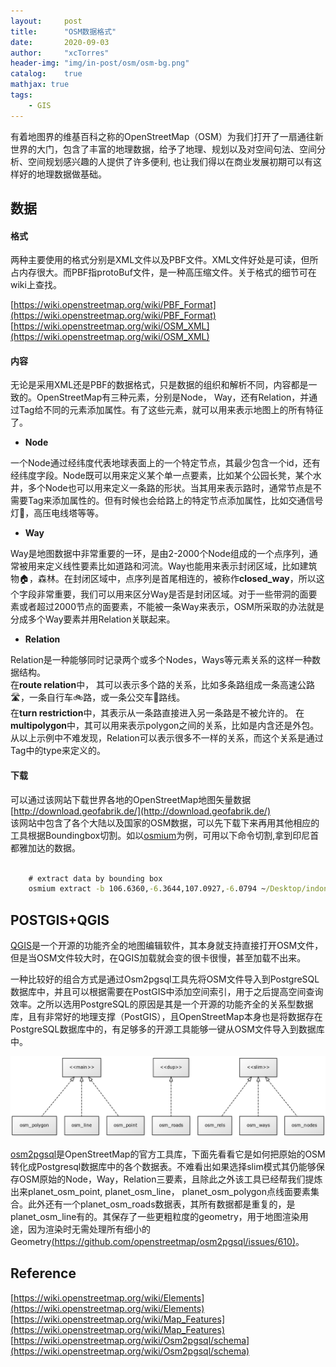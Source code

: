 ```yaml
---
layout:     post
title:      "OSM数据格式"
date:       2020-09-03
author:     "xcTorres"
header-img: "img/in-post/osm/osm-bg.png"
catalog:    true
mathjax: true
tags:
    - GIS
---  
```


有着地图界的维基百科之称的OpenStreetMap（OSM）为我们打开了一扇通往新世界的大门，包含了丰富的地理数据，给予了地理、规划以及对空间句法、空间分析、空间规划感兴趣的人提供了许多便利, 也让我们得以在商业发展初期可以有这样好的地理数据做基础。  

## 数据
#### 格式
两种主要使用的格式分别是XML文件以及PBF文件。XML文件好处是可读，但所占内存很大。而PBF指protoBuf文件，是一种高压缩文件。关于格式的细节可在wiki上查找。  

[https://wiki.openstreetmap.org/wiki/PBF_Format](https://wiki.openstreetmap.org/wiki/PBF_Format)  
[https://wiki.openstreetmap.org/wiki/OSM_XML](https://wiki.openstreetmap.org/wiki/OSM_XML)

#### 内容
无论是采用XML还是PBF的数据格式，只是数据的组织和解析不同，内容都是一致的。OpenStreetMap有三种元素，分别是Node， Way，还有Relation，并通过Tag给不同的元素添加属性。有了这些元素，就可以用来表示地图上的所有特征了。  

- **Node**  

一个Node通过经纬度代表地球表面上的一个特定节点，其最少包含一个id，还有经纬度字段。Node既可以用来定义某个单一点要素，比如某个公园长凳，某个水井，多个Node也可以用来定义一条路的形状。当其用来表示路时，通常节点是不需要Tag来添加属性的。但有时候也会给路上的特定节点添加属性，比如交通信号灯🚥，高压电线塔等等。

- **Way**   

Way是地图数据中非常重要的一环，是由2-2000个Node组成的一个点序列，通常被用来定义线性要素比如道路和河流。Way也能用来表示封闭区域，比如建筑物🏠，森林。在封闭区域中，点序列是首尾相连的，被称作**closed_way**，所以这个字段非常重要，我们可以用来区分Way是否是封闭区域。对于一些带洞的面要素或者超过2000节点的面要素，不能被一条Way来表示，OSM所采取的办法就是分成多个Way要素并用Relation关联起来。

- **Relation**  

Relation是一种能够同时记录两个或多个Nodes，Ways等元素关系的这样一种数据结构。  
在**route relation**中， 其可以表示多个路的关系，比如多条路组成一条高速公路🛣，一条自行车🚲路，或一条公交车🚌路线。  
在**turn restriction**中，其表示从一条路直接进入另一条路是不被允许的。
在**multipolygon**中，其可以用来表示polygon之间的关系，比如是内含还是外包。  
从以上示例中不难发现，Relation可以表示很多不一样的关系，而这个关系是通过Tag中的type来定义的。

#### 下载  

可以通过该网站下载世界各地的OpenStreetMap地图矢量数据
[http://download.geofabrik.de/](http://download.geofabrik.de/)  
该网站中包含了各个大陆以及国家的OSM数据，可以先下载下来再用其他相应的工具根据Boundingbox切割。如以[osmium](https://github.com/osmcode/osmium-tool)为例，可用以下命令切割,拿到印尼首都雅加达的数据。
```bat

    # extract data by bounding box
    osmium extract -b 106.6360,-6.3644,107.0927,-6.0794 ~/Desktop/indonesia-latest.osm.pbf -o ~/Desktop/jakarta.osm.pbf

```

## POSTGIS+QGIS 
[QGIS](https://docs.qgis.org/2.14/en/docs/user_manual/working_with_ogc/ogc_client_support.html)是一个开源的功能齐全的地图编辑软件，其本身就支持直接打开OSM文件，但是当OSM文件较大时，在QGIS加载就会变的很卡很慢，甚至加载不出来。  

一种比较好的组合方式是通过Osm2pgsql工具先将OSM文件导入到PostgreSQL数据库中，并且可以根据需要在PostGIS中添加空间索引，用于之后提高空间查询效率。之所以选用PostgreSQL的原因是其是一个开源的功能齐全的关系型数据库，且有非常好的地理支撑（PostGIS），且OpenStreetMap本身也是将数据存在PostgreSQL数据库中的，有足够多的开源工具能够一键从OSM文件导入到数据库中。  

![Osm2pgsql database design](/img/in-post/osm/osm2pgsql.png)

[osm2pgsql](https://wiki.openstreetmap.org/wiki/Osm2pgsql)是OpenStreetMap的官方工具库，下面先看看它是如何把原始的OSM转化成Postgresql数据库中的各个数据表。不难看出如果选择slim模式其仍能够保存OSM原始的Node，Way，Relation三要素，且除此之外该工具已经帮我们提炼出来planet_osm_point, planet_osm_line， planet_osm_polygon点线面要素集合。此外还有一个planet_osm_roads数据表，其所有数据都是重复的，是planet_osm_line有的。其保存了一些更粗粒度的geometry，用于地图渲染用途，因为渲染时无需处理所有细小的Geometry[(https://github.com/openstreetmap/osm2pgsql/issues/610)](https://github.com/openstreetmap/osm2pgsql/issues/610)。








## Reference  

[https://wiki.openstreetmap.org/wiki/Elements](https://wiki.openstreetmap.org/wiki/Elements)  
[https://wiki.openstreetmap.org/wiki/Map_Features](https://wiki.openstreetmap.org/wiki/Map_Features)  
[https://wiki.openstreetmap.org/wiki/Osm2pgsql/schema](https://wiki.openstreetmap.org/wiki/Osm2pgsql/schema)

